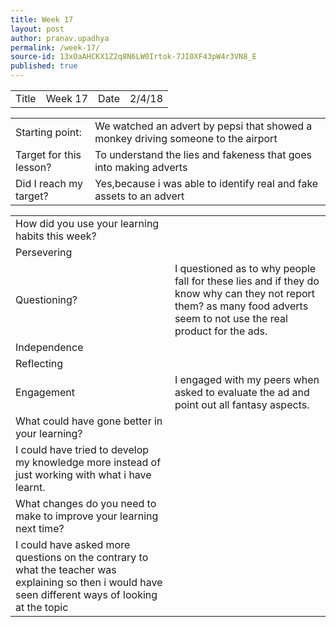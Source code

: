 ```yaml
---
title: Week 17
layout: post
author: pranav.upadhya
permalink: /week-17/
source-id: 13xOaAHCKX1Z2q8N6LW0Irtok-7JI0XF43pW4r3VN8_E
published: true
---
```

<table>
  <tr>
    <td>Title</td>
    <td>Week 17</td>
    <td>Date</td>
    <td>2/4/18</td>
  </tr>
</table>


<table>
  <tr>
    <td>Starting point:</td>
    <td>We watched an advert by pepsi that showed a monkey driving someone to the airport</td>
  </tr>
  <tr>
    <td>Target for this lesson?</td>
    <td>To understand the lies and fakeness that goes into making adverts</td>
  </tr>
  <tr>
    <td>Did I reach my target? </td>
    <td>Yes,because i was able to identify real and fake assets to an advert</td>
  </tr>
</table>


<table>
  <tr>
    <td>How did you use your learning habits this week?</td>
    <td></td>
  </tr>
  <tr>
    <td>Persevering</td>
    <td></td>
  </tr>
  <tr>
    <td>Questioning?</td>
    <td>I questioned as to why people fall for these lies and if they do know why can they not report them? as many food adverts seem to not use the real product for the ads.</td>
  </tr>
  <tr>
    <td>Independence</td>
    <td></td>
  </tr>
  <tr>
    <td>Reflecting</td>
    <td></td>
  </tr>
  <tr>
    <td>Engagement</td>
    <td>I engaged with my peers when asked to evaluate the ad and point out all fantasy aspects.</td>
  </tr>
  <tr>
    <td>What could have gone better in your learning?</td>
    <td></td>
  </tr>
  <tr>
    <td>I could have tried to develop my knowledge more instead of just working with what i have learnt.</td>
    <td></td>
  </tr>
  <tr>
    <td>What changes do you need to make to improve your learning next time?</td>
    <td></td>
  </tr>
  <tr>
    <td>I could have asked more questions on the contrary to what the teacher was explaining so then i would have seen different ways of looking at the topic</td>
    <td></td>
  </tr>
</table>


